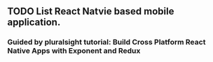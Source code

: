 ## TODO List React Natvie based mobile application.
### Guided by pluralsight tutorial: <strong>Build Cross Platform React Native Apps with Exponent and Redux</strong>